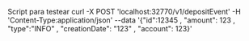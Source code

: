Script para testear
curl -X POST 'localhost:32770/v1/depositEvent' -H 'Content-Type:application/json' --data '{"id":12345 , "amount": 123 , "type":"INFO" , "creationDate": "123" , "account": 123}' 
